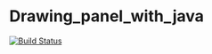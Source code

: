 # Drawing_panel_with_java
[![Build Status](https://travis-ci.org/jowoojun/Drawing_panel_with_java.svg?branch=master)](https://travis-ci.org/jowoojun/Drawing_panel_with_java)
